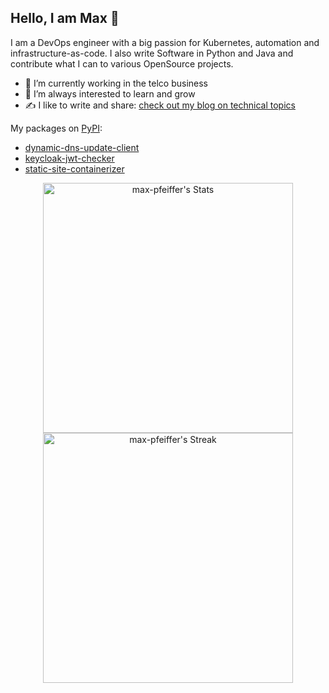 ## Hello, I am Max 👋

I am a DevOps engineer with a big passion for Kubernetes, automation and infrastructure-as-code.
I also write Software in Python and Java and contribute what I can to various OpenSource projects.

- 🔭 I’m currently working in the telco business 
- 🌱 I’m always interested to learn and grow
- ✍️ I like to write and share: [check out my blog on technical topics](https://max-pfeiffer.github.io/)

My packages on [PyPI](https://pypi.org/):
* [dynamic-dns-update-client](https://pypi.org/project/dynamic-dns-update-client/)
* [keycloak-jwt-checker](https://pypi.org/project/keycloak-jwt-checker/)
* [static-site-containerizer](https://pypi.org/project/static-site-containerizer/)

<p align = "center">
    <img alt="max-pfeiffer's Stats" src="https://github-readme-stats.vercel.app/api?username=max-pfeiffer&theme=vue&show_icons=true&hide_border=true&count_private=true" width=400>
    <img alt="max-pfeiffer's Streak" src="https://github-readme-streak-stats.herokuapp.com/?user=max-pfeiffer&theme=vue&hide_border=true" width=400>
</p>